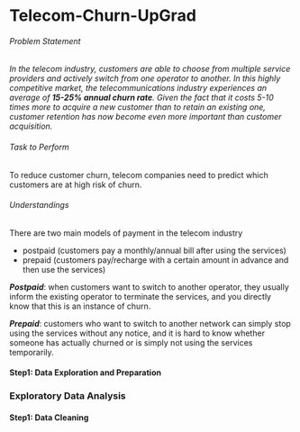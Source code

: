# Telecom-Churn-UpGrad


###### Problem Statement

*In the telecom industry, customers are able to choose from multiple service providers and actively switch from one operator to another. In this highly competitive market, the telecommunications industry experiences an average of <b>15-25% annual churn rate</b>. Given the fact that it costs 5-10 times more to acquire a new customer than to retain an existing one, customer retention has now become even more important than customer acquisition.*

###### Task to Perform
To reduce customer churn, telecom companies need to predict which customers are at high risk of churn.

###### Understandings

There are two main models of payment in the telecom industry 
- postpaid (customers pay a monthly/annual bill after using the services)
- prepaid (customers pay/recharge with a certain amount in advance and then use the services)

***Postpaid***: when customers want to switch to another operator, they usually inform the existing operator to terminate the services, and you directly know that this is an instance of churn.

***Prepaid***: customers who want to switch to another network can simply stop using the services without any notice, and it is hard to know whether someone has actually churned or is simply not using the services temporarily.

#### Step1: Data Exploration and Preparation

### Exploratory Data Analysis

#### Step1: Data Cleaning
